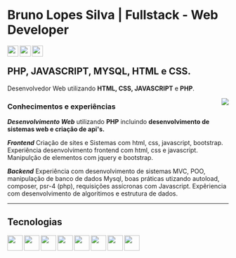 # Bruno Lopes Silva | Fullstack - Web Developer

<div class="icons">
  <a href="mailto:brunolopessilva34@gmail.com">
    <img align="left" height="25" src="https://cdn-icons-png.flaticon.com/512/281/281769.png" />
  </a>
  <a href="https://www.instagram.com/brunosilva_brn/">
    <img align="left" height="25" src="https://cdn-icons-png.flaticon.com/512/2111/2111463.png" />
  </a>
  <a href="https://github.com/brunosilvabrn">
    <img align="left" height="25" src="https://cdn.jsdelivr.net/gh/devicons/devicon/icons/github/github-original.svg" />
  </a>
</div>

<br>

## PHP, JAVASCRIPT, MYSQL, HTML e CSS.

Desenvolvedor Web utilizando **HTML, CSS, JAVASCRIPT** e **PHP**. 

<img align="right" src="https://thumbs.gfycat.com/HeavyLiquidAnnelid-size_restricted.gif" />

### Conhecimentos e experiências

***Desenvolvimento Web*** utilizando **PHP** incluindo **desenvolvimento de sistemas web e criação de api's.**

***Frontend*** Criação de sites e Sistemas com html, css, javascript, bootstrap.
Experiência desenvolvimento frontend com html, css e javascript. Manipulção de elementos com jquery e bootstrap. 

***Backend*** Experiência com desenvolvimento de sistemas MVC, POO, manipulação de banco de dados Mysql, boas práticas utizando autoload, composer, psr-4 (php), requisições assícronas com Javascript. Expêriencia com desenvolvimento de algoritimos e estrutura de dados.
<hr>

## Tecnologias

<div class="icons">
  <img align="left" height="35" src="https://cdn.jsdelivr.net/gh/devicons/devicon/icons/html5/html5-original.svg" />
  <img align="left" height="35" src="https://cdn.jsdelivr.net/gh/devicons/devicon/icons/css3/css3-original.svg" />
  <img align="left" height="35" src="https://cdn.jsdelivr.net/gh/devicons/devicon/icons/javascript/javascript-original.svg" />
  <img align="left" height="35" src="https://cdn.jsdelivr.net/gh/devicons/devicon/icons/php/php-original.svg" />
  <img align="left" height="35" src="https://cdn.jsdelivr.net/gh/devicons/devicon/icons/mysql/mysql-original-wordmark.svg" />
<!--   <img align="left" height="35" src="https://cdn.jsdelivr.net/gh/devicons/devicon/icons/java/java-original.svg" /> -->
  <img align="left" height="35" src="https://cdn.jsdelivr.net/gh/devicons/devicon/icons/bootstrap/bootstrap-original.svg" />
  <img align="left" height="35" src="https://cdn.jsdelivr.net/gh/devicons/devicon/icons/git/git-original.svg" />
  <img align="left" height="35" src="https://cdn.jsdelivr.net/gh/devicons/devicon/icons/github/github-original-wordmark.svg" />
<!--   <img align="left" height="35" src="https://cdn.worldvectorlogo.com/logos/sublime-text.svg" /> -->
</div>

<!-- ### Hi there 👋 -->

<!--
**brunosilvabrn/brunosilvabrn** is a ✨ _special_ ✨ repository because its `README.md` (this file) appears on your GitHub profile.

Here are some ideas to get you started:

- 🔭 I’m currently working on ...
- 🌱 I’m currently learning ...
- 👯 I’m looking to collaborate on ...
- 🤔 I’m looking for help with ...
- 💬 Ask me about ...
- 📫 How to reach me: ...
- 😄 Pronouns: ...
- ⚡ Fun fact: ...
-->

